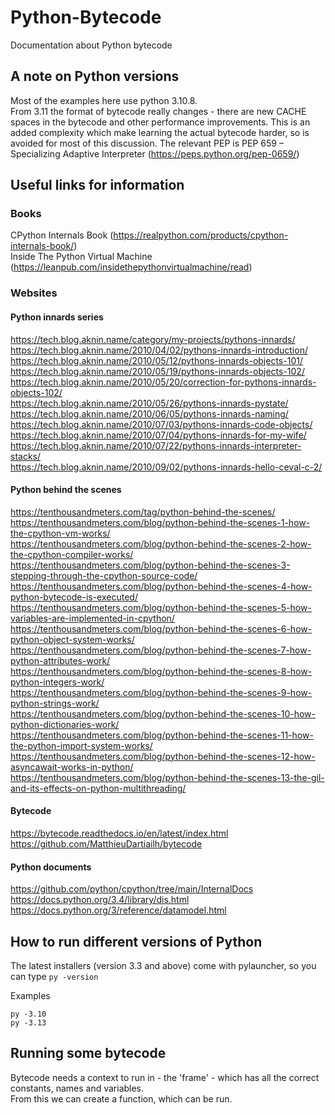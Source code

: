 # Python-Bytecode
Documentation about Python bytecode

## A note on Python versions

Most of the examples here use python 3.10.8.   
From 3.11 the format of bytecode really changes - there are new CACHE spaces in the bytecode and other performance improvements. This is an added complexity which make learning the actual bytecode harder, so is avoided for most of this discussion. The relevant PEP is PEP 659 – Specializing Adaptive Interpreter (https://peps.python.org/pep-0659/)    

## Useful links for information

### Books

CPython Internals Book  (https://realpython.com/products/cpython-internals-book/)    
Inside The Python Virtual Machine (https://leanpub.com/insidethepythonvirtualmachine/read)    


### Websites

#### Python innards series

https://tech.blog.aknin.name/category/my-projects/pythons-innards/    
https://tech.blog.aknin.name/2010/04/02/pythons-innards-introduction/    
https://tech.blog.aknin.name/2010/05/12/pythons-innards-objects-101/    
https://tech.blog.aknin.name/2010/05/19/pythons-innards-objects-102/    
https://tech.blog.aknin.name/2010/05/20/correction-for-pythons-innards-objects-102/    
https://tech.blog.aknin.name/2010/05/26/pythons-innards-pystate/    
https://tech.blog.aknin.name/2010/06/05/pythons-innards-naming/    
https://tech.blog.aknin.name/2010/07/03/pythons-innards-code-objects/    
https://tech.blog.aknin.name/2010/07/04/pythons-innards-for-my-wife/    
https://tech.blog.aknin.name/2010/07/22/pythons-innards-interpreter-stacks/    
https://tech.blog.aknin.name/2010/09/02/pythons-innards-hello-ceval-c-2/    


#### Python behind the scenes

https://tenthousandmeters.com/tag/python-behind-the-scenes/    
https://tenthousandmeters.com/blog/python-behind-the-scenes-1-how-the-cpython-vm-works/    
https://tenthousandmeters.com/blog/python-behind-the-scenes-2-how-the-cpython-compiler-works/    
https://tenthousandmeters.com/blog/python-behind-the-scenes-3-stepping-through-the-cpython-source-code/    
https://tenthousandmeters.com/blog/python-behind-the-scenes-4-how-python-bytecode-is-executed/    
https://tenthousandmeters.com/blog/python-behind-the-scenes-5-how-variables-are-implemented-in-cpython/    
https://tenthousandmeters.com/blog/python-behind-the-scenes-6-how-python-object-system-works/    
https://tenthousandmeters.com/blog/python-behind-the-scenes-7-how-python-attributes-work/    
https://tenthousandmeters.com/blog/python-behind-the-scenes-8-how-python-integers-work/    
https://tenthousandmeters.com/blog/python-behind-the-scenes-9-how-python-strings-work/    
https://tenthousandmeters.com/blog/python-behind-the-scenes-10-how-python-dictionaries-work/    
https://tenthousandmeters.com/blog/python-behind-the-scenes-11-how-the-python-import-system-works/    
https://tenthousandmeters.com/blog/python-behind-the-scenes-12-how-asyncawait-works-in-python/    
https://tenthousandmeters.com/blog/python-behind-the-scenes-13-the-gil-and-its-effects-on-python-multithreading/    


#### Bytecode 

https://bytecode.readthedocs.io/en/latest/index.html    
https://github.com/MatthieuDartiailh/bytecode    

#### Python documents

https://github.com/python/cpython/tree/main/InternalDocs
https://docs.python.org/3.4/library/dis.html    
https://docs.python.org/3/reference/datamodel.html

## How to run different versions of Python

The latest installers (version 3.3 and above) come with pylauncher, so you can type ```py -version```

Examples
```
py -3.10
py -3.13
```

## Running some bytecode

Bytecode needs a context to run in - the 'frame' - which has all the correct constants, names and variables.   
From this we can create a function, which can be run.   

```





```

